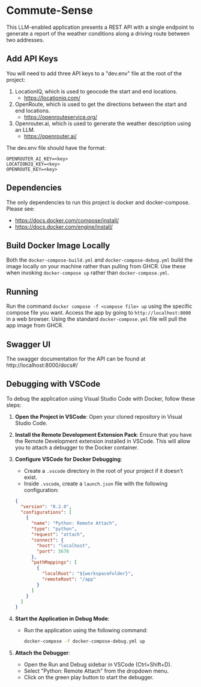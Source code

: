 # Commute-Sense
This LLM-enabled application presents a REST API with a single endpoint to generate a report
of the weather conditions along a driving route between two addresses.

## Add API Keys
You will need to add three API keys to a "dev.env" file at the root of the project:
1. LocationIQ, which is used to geocode the start and end locations.
    * https://locationiq.com/
2. OpenRoute, which is used to get the directions between the start and end locations.
    * https://openrouteservice.org/
3. Openrouter.ai, which is used to generate the weather description using an LLM.
    * https://openrouter.ai/

The dev.env file should have the format:

```
OPENROUTER_AI_KEY=<key>
LOCATIONIQ_KEY=<key>
OPENROUTE_KEY=<key>
```

## Dependencies
The only dependencies to run this project is docker and docker-compose. Please see:
* https://docs.docker.com/compose/install/
* https://docs.docker.com/engine/install/

## Build Docker Image Locally
Both the `docker-compose-build.yml` and `docker-compose-debug.yml` build the image locally on your
machine rather than pulling from GHCR. Use these when invoking `docker-compose up` rather than
`docker-compose.yml`.

## Running
Run the command `docker compose -f <compose file> up` using the specific compose file you want.
Access the app by going to `http://localhost:8000` in a web browser. Using the standard `docker-compose.yml` file will pull the app image from GHCR.

## Swagger UI
The swagger documentation for the API can be found at http://localhost:8000/docs#/

## Debugging with VSCode
To debug the application using Visual Studio Code with Docker, follow these steps:

1. **Open the Project in VSCode**: Open your cloned repository in Visual Studio Code.

2. **Install the Remote Development Extension Pack**: Ensure that you have the Remote Development extension installed in VSCode. This will allow you to attach a debugger to the Docker container.

3. **Configure VSCode for Docker Debugging**:
   - Create a `.vscode` directory in the root of your project if it doesn't exist.
   - Inside `.vscode`, create a `launch.json` file with the following configuration:

    ```json
    {
      "version": "0.2.0",
      "configurations": [
        {
          "name": "Python: Remote Attach",
          "type": "python",
          "request": "attach",
          "connect": {
            "host": "localhost",
            "port": 5678
          },
          "pathMappings": [
            {
              "localRoot": "${workspaceFolder}",
              "remoteRoot": "/app"
            }
          ]
        }
      ]
    }
    ```

4. **Start the Application in Debug Mode**:
   - Run the application using the following command:
     ```sh
     docker-compose -f docker-compose-debug.yml up
     ```

5. **Attach the Debugger**:
   - Open the Run and Debug sidebar in VSCode (Ctrl+Shift+D).
   - Select "Python: Remote Attach" from the dropdown menu.
   - Click on the green play button to start the debugger.
